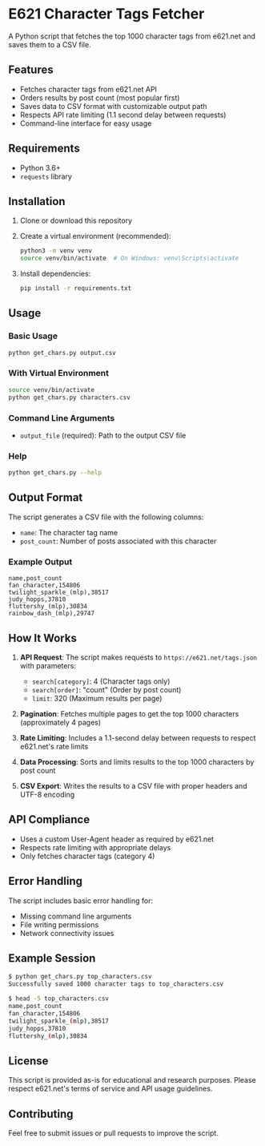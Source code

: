 # E621 Character Tags Fetcher

A Python script that fetches the top 1000 character tags from e621.net and saves them to a CSV file.

## Features

- Fetches character tags from e621.net API
- Orders results by post count (most popular first)
- Saves data to CSV format with customizable output path
- Respects API rate limiting (1.1 second delay between requests)
- Command-line interface for easy usage

## Requirements

- Python 3.6+
- `requests` library

## Installation

1. Clone or download this repository
2. Create a virtual environment (recommended):
   ```bash
   python3 -m venv venv
   source venv/bin/activate  # On Windows: venv\Scripts\activate
   ```

3. Install dependencies:
   ```bash
   pip install -r requirements.txt
   ```

## Usage

### Basic Usage

```bash
python get_chars.py output.csv
```

### With Virtual Environment

```bash
source venv/bin/activate
python get_chars.py characters.csv
```

### Command Line Arguments

- `output_file` (required): Path to the output CSV file

### Help

```bash
python get_chars.py --help
```

## Output Format

The script generates a CSV file with the following columns:

- `name`: The character tag name
- `post_count`: Number of posts associated with this character

### Example Output

```csv
name,post_count
fan_character,154806
twilight_sparkle_(mlp),38517
judy_hopps,37810
fluttershy_(mlp),30834
rainbow_dash_(mlp),29747
```

## How It Works

1. **API Request**: The script makes requests to `https://e621.net/tags.json` with parameters:
   - `search[category]`: 4 (Character tags only)
   - `search[order]`: "count" (Order by post count)
   - `limit`: 320 (Maximum results per page)

2. **Pagination**: Fetches multiple pages to get the top 1000 characters (approximately 4 pages)

3. **Rate Limiting**: Includes a 1.1-second delay between requests to respect e621.net's rate limits

4. **Data Processing**: Sorts and limits results to the top 1000 characters by post count

5. **CSV Export**: Writes the results to a CSV file with proper headers and UTF-8 encoding

## API Compliance

- Uses a custom User-Agent header as required by e621.net
- Respects rate limiting with appropriate delays
- Only fetches character tags (category 4)

## Error Handling

The script includes basic error handling for:
- Missing command line arguments
- File writing permissions
- Network connectivity issues

## Example Session

```bash
$ python get_chars.py top_characters.csv
Successfully saved 1000 character tags to top_characters.csv

$ head -5 top_characters.csv
name,post_count
fan_character,154806
twilight_sparkle_(mlp),38517
judy_hopps,37810
fluttershy_(mlp),30834
```

## License

This script is provided as-is for educational and research purposes. Please respect e621.net's terms of service and API usage guidelines.

## Contributing

Feel free to submit issues or pull requests to improve the script.